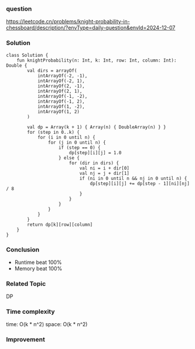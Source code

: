 ### question
https://leetcode.cn/problems/knight-probability-in-chessboard/description/?envType=daily-question&envId=2024-12-07

### Solution
```
class Solution {
    fun knightProbability(n: Int, k: Int, row: Int, column: Int): Double {
        val dirs = arrayOf(
            intArrayOf(-2, -1),
            intArrayOf(-2, 1),
            intArrayOf(2, -1),
            intArrayOf(2, 1),
            intArrayOf(-1, -2),
            intArrayOf(-1, 2),
            intArrayOf(1, -2),
            intArrayOf(1, 2)
        )

        val dp = Array(k + 1) { Array(n) { DoubleArray(n) } }
        for (step in 0..k) {
            for (i in 0 until n) {
                for (j in 0 until n) {
                    if (step == 0) {
                        dp[step][i][j] = 1.0
                    } else {
                        for (dir in dirs) {
                            val ni = i + dir[0]
                            val nj = j + dir[1]
                            if (ni in 0 until n && nj in 0 until n) {
                                dp[step][i][j] += dp[step - 1][ni][nj] / 8
                            }
                        }
                    }
                }
            }
        }
        return dp[k][row][column]
    }
}
```
### Conclusion
- Runtime beat 100% 
- Memory beat 100%

### Related Topic
DP

### Time complexity
time: O(k * n^2)
space: O(k * n^2)

### Improvement